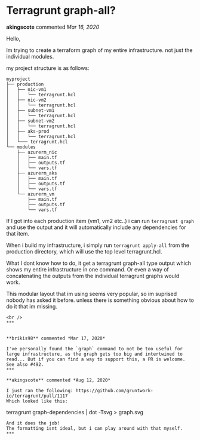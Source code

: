 # Terragrunt graph-all?

**akingscote** commented *Mar 16, 2020*

Hello,

Im trying to create a terraform graph of my entire infrastructure. not just the individual modules.

my project structure is as follows:
```
myproject
├── production
│   ├── nic-vm1
│   │   └── terragrunt.hcl
│   ├── nic-vm2
│   │   └── terragrunt.hcl
│   ├── subnet-vm1
│   │   └── terragrunt.hcl
│   ├── subnet-vm2
│   │   └── terragrunt.hcl
│   ├── aks-prod
│   │   └── terragrunt.hcl
│   └─── terragrunt.hcl
└── modules
    ├── azurerm_nic
    │   ├── main.tf
    │   ├── outputs.tf
    │   └── vars.tf
    ├── azurerm_aks
    │   ├── main.tf
    │   ├── outputs.tf
    │   └── vars.tf
    └── azurerm_vm
        ├── main.tf
        ├── outputs.tf
        └── vars.tf

```

If I got into each production item (vm1, vm2 etc..) i can run `terragrunt graph` and use the output and it will automatically include any dependencies for that item.

When i build my infrastructure, i simply run `terragrunt apply-all` from the production directory, which will use the top level terragrunt.hcl.

What I dont know how to do, it get a terragrunt graph-all type output which shows my entire infrastructure in one command. Or even a way of concatenating the outputs from the individual terragrunt graphs would work.

This modular layout that im using seems very popular, so im suprised nobody has asked it before. unless there is something obvious about how to do it that im missing.

```
<br />
***


**brikis98** commented *Mar 17, 2020*

I've personally found the `graph` command to not be too useful for large infrastructure, as the graph gets too big and intertwined to read... But if you can find a way to support this, a PR is welcome. See also #492.
***

**akingscote** commented *Aug 12, 2020*

I just ran the following: https://github.com/gruntwork-io/terragrunt/pull/1117
Which looked like this:
```
terragrunt graph-dependencies | dot -Tsvg > graph.svg
```
And it does the job!
The formatting isnt ideal, but i can play around with that myself.
***

